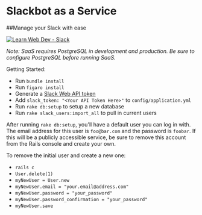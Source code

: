 # Slackbot as a Service
##Manage your Slack with ease

[![Learn Web Dev - Slack](https://learnwebdev-slackin.herokuapp.com/badge.svg)](https://learnwebdev.github.io)

*Note: SaaS requires PostgreSQL in development and production. Be sure to configure PostgreSQL before running SaaS.*

Getting Started:
* Run `bundle install`
* Run `figaro install`
* Generate a [Slack Web API token](https://api.slack.com/web)
* Add `slack_token: "<Your API Token Here>"` to `config/application.yml`
* Run `rake db:setup` to setup a new database
* Run `rake slack_users:import_all` to pull in current users

After running `rake db:setup`, you'll have a default user you can log in with. The email address for this user is `foo@bar.com` and the password is `foobar`. If this will be a publicly accessible service, be sure to remove this account from the Rails console and create your own.

To remove the initial user and create a new one:
* `rails c`
* `User.delete(1)`
* `myNewUser = User.new`
* `myNewUser.email = "your.email@address.com"`
* `myNewUser.password = "your_password"`
* `myNewUser.password_confirmation = "your_password"`
* `myNewUser.save`

